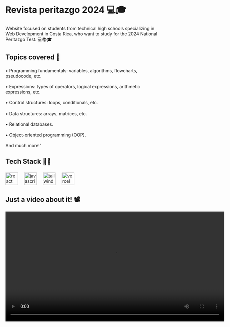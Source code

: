 <h1 align="left">Revista peritazgo 2024  💻🎓</h1>

###

<p align="left">Website focused on students from technical high schools specializing in Web Development in Costa Rica, who want to study for the 2024 National Peritazgo Test. 💻📚🎓</p>

###

<h2 align="left">Topics covered 👀</h2>

###

<p align="left">• Programming fundamentals: variables, algorithms, flowcharts, pseudocode, etc. <br><br>
• Expressions: types of operators, logical expressions, arithmetic expressions, etc. <br><br>
• Control structures: loops, conditionals, etc. <br><br>
• Data structures: arrays, matrices, etc. <br><br>
• Relational databases. <br><br> 
• Object-oriented programming (OOP). <br><br>
And much more!"</p>

###

<h2 align="left">Tech Stack 🧬🌌</h2>

###


###

<div align="left">
  <img src="https://skillicons.dev/icons?i=react" height="40" alt="react logo"  />
  <img width="12" />
  <img src="https://skillicons.dev/icons?i=js" height="40" alt="javascript logo"  />
  <img width="12" />
  <img src="https://skillicons.dev/icons?i=tailwind" height="40" alt="tailwindcss logo"  />
  <img width="12" />
  <img src="https://img.shields.io/badge/Vercel-000000?logo=vercel&logoColor=white&style=for-the-badge" height="40" alt="vercel logo"  />
</div>

###
<h2 align="left"> Just a video about it! 📽️</h2>
<video src="https://github.com/user-attachments/assets/8c11e04c-5ff2-4c54-9c50-a1714ddee98d" width="700" />

<img src="https://github.com/user-attachments/assets/e35c47bc-f853-4607-a9b1-980bd17ebbd0" width="700">

###

